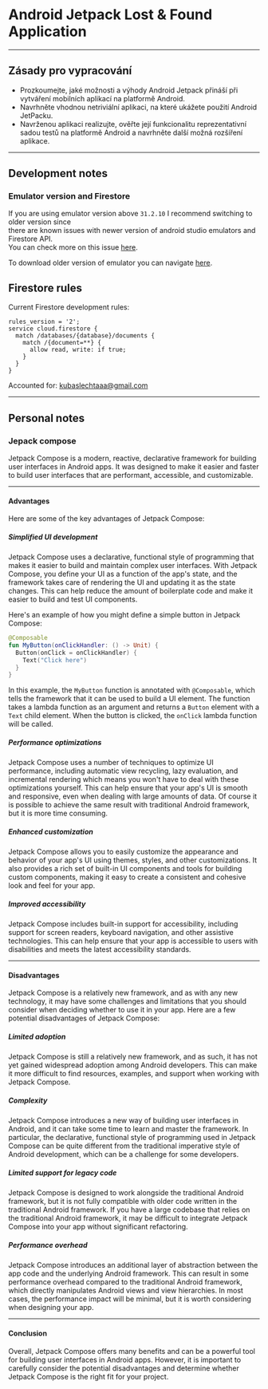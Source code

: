 # Android Jetpack Lost & Found Application

---

## Zásady pro vypracování

- Prozkoumejte, jaké možnosti a výhody Android Jetpack přináší při vytváření mobilních aplikací na platformě Android.
- Navrhněte vhodnou netriviální aplikaci, na které ukážete použití Android JetPacku.
- Navrženou aplikaci realizujte, ověřte její funkcionalitu reprezentativní sadou testů na platformě Android a navrhněte další možná rozšíření aplikace.

---  

## Development notes

### Emulator version and Firestore

If you are using emulator version above `31.2.10` I recommend switching to older version since  
there are known issues with newer version of android studio emulators and Firestore API.  
You can check more on this issue [here](https://stackoverflow.com/questions/73370728/firebase-doesnt-work-on-android-studio-emulator/73584389#73584389).

To download older version of emulator you can navigate [here](https://developer.android.com/studio/emulator_archive).

## Firestore rules

Current Firestore development rules:

```
rules_version = '2';
service cloud.firestore {
  match /databases/{database}/documents {
    match /{document=**} {
      allow read, write: if true;
    }
  }
}
```

Accounted for: kubaslechtaaa@gmail.com

---

## Personal notes

### Jepack compose

Jetpack Compose is a modern, reactive, declarative framework for building user interfaces in Android apps. It was designed to make it easier and faster to build user interfaces that are performant, accessible, and customizable.

---

#### Advantages

Here are some of the key advantages of Jetpack Compose:

##### Simplified UI development

Jetpack Compose uses a declarative, functional style of programming that makes it easier to build and maintain complex user interfaces. With Jetpack Compose, you define your UI as a function of the app's state, and the framework takes care of rendering the UI and updating it as the state changes. This can help reduce the amount of boilerplate code and make it easier to build and test UI components.

Here's an example of how you might define a simple button in Jetpack Compose:

``` Kotlin
@Composable
fun MyButton(onClickHandler: () -> Unit) {
  Button(onClick = onClickHandler) {
    Text("Click here")
  }
}

```

In this example, the `MyButton` function is annotated with `@Composable`, which tells the framework that it can be used to build a UI element. The function takes a lambda function as an argument and returns a `Button` element with a `Text` child element. When the button is clicked, the `onClick` lambda function will be called.


##### Performance optimizations

Jetpack Compose uses a number of techniques to optimize UI performance, including automatic view recycling, lazy evaluation, and incremental rendering which means you won't have to deal with these optimizations yourself. This can help ensure that your app's UI is smooth and responsive, even when dealing with large amounts of data. Of course it is possible to achieve the same result with traditional Android framework, but it is more time consuming.


##### Enhanced customization

Jetpack Compose allows you to easily customize the appearance and behavior of your app's UI using themes, styles, and other customizations. It also provides a rich set of built-in UI components and tools for building custom components, making it easy to create a consistent and cohesive look and feel for your app.


##### Improved accessibility

Jetpack Compose includes built-in support for accessibility, including support for screen readers, keyboard navigation, and other assistive technologies. This can help ensure that your app is accessible to users with disabilities and meets the latest accessibility standards.

---

#### Disadvantages

Jetpack Compose is a relatively new framework, and as with any new technology, it may have some challenges and limitations that you should consider when deciding whether to use it in your app. Here are a few potential disadvantages of Jetpack Compose:


##### Limited adoption

Jetpack Compose is still a relatively new framework, and as such, it has not yet gained widespread adoption among Android developers. This can make it more difficult to find resources, examples, and support when working with Jetpack Compose.


##### Complexity

Jetpack Compose introduces a new way of building user interfaces in Android, and it can take some time to learn and master the framework. In particular, the declarative, functional style of programming used in Jetpack Compose can be quite different from the traditional imperative style of Android development, which can be a challenge for some developers.


##### Limited support for legacy code

Jetpack Compose is designed to work alongside the traditional Android framework, but it is not fully compatible with older code written in the traditional Android framework. If you have a large codebase that relies on the traditional Android framework, it may be difficult to integrate Jetpack Compose into your app without significant refactoring.


##### Performance overhead

Jetpack Compose introduces an additional layer of abstraction between the app code and the underlying Android framework. This can result in some performance overhead compared to the traditional Android framework, which directly manipulates Android views and view hierarchies. In most cases, the performance impact will be minimal, but it is worth considering when designing your app.

---

#### Conclusion

Overall, Jetpack Compose offers many benefits and can be a powerful tool for building user interfaces in Android apps. However, it is important to carefully consider the potential disadvantages and determine whether Jetpack Compose is the right fit for your project.


